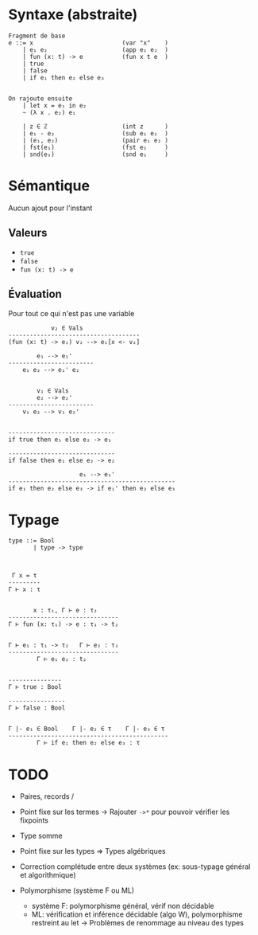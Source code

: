 # Syntaxe (abstraite)
```
Fragment de base
e ::= x                         (var "x"    )
    | e₁ e₂                     (app e₁ e₂  )
    | fun (x: t) -> e           (fun x t e  )
    | true
    | false 
    | if e₁ then e₂ else e₃  


On rajoute ensuite
    | let x = e₁ in e₂  
    ~ (λ x . e₂) e₁       

    | z ∈ ℤ                     (int z      ) 
    | e₁ - e₂                   (sub e₁ e₂  )
    | (e₁, e₂)                  (pair e₁ e₂ )
    | fst(e₁)                   (fst e₁     )
    | snd(e₁)                   (snd e₁     )        
```

# Sémantique
Aucun ajout pour l'instant

## Valeurs
- `true`
- `false`
- `fun (x: t) -> e`

## Évaluation
Pour tout ce qui n'est pas une variable
```
            v₂ ∈ Vals
-------------------------------------
(fun (x: t) -> e₁) v₂ --> e₁[x <- v₂]

        e₁ --> e₁'
------------------------
    e₁ e₂ --> e₁' e₂


        v₁ ∈ Vals
        e₂ --> e₂'
------------------------
    v₁ e₂ --> v₁ e₂'


------------------------------
if true then e₁ else e₂ -> e₁

------------------------------
if false then e₁ else e₂ -> e₂

                    e₁ --> e₁'  
-----------------------------------------------
if e₁ then e₂ else e₃ -> if e₁' then e₂ else e₃

```


# Typage

```
type ::= Bool 
       | type -> type

 

 Γ x = τ 
---------
Γ ⊢ x : τ


       x : τ₁, Γ ⊢ e : τ₂
-------------------------------
Γ ⊢ fun (x: τ₁) -> e : τ₁ -> t₂ 


Γ ⊢ e₁ : τ₁ -> τ₂   Γ ⊢ e₂ : τ₁    
-------------------------------
        Γ ⊢ e₁ e₂ : t₂ 


---------------
Γ ⊢ true : Bool

----------------
Γ ⊢ false : Bool


Γ |- e₁ ∈ Bool    Γ |- e₂ ∈ τ    Γ |- e₃ ∈ τ
---------------------------------------------
        Γ ⊢ if e₁ then e₂ else e₃ : τ 

```

# TODO
- Paires, records \/
- Point fixe sur les termes
    -> Rajouter `->*` pour pouvoir vérifier les fixpoints


- Type somme
- Point fixe sur les types 
=> Types algébriques

- Correction complétude entre deux systèmes (ex: sous-typage général et algorithmique)



- Polymorphisme (système F ou ML)
    - système F: polymorphisme général, vérif non décidable
    - ML: vérification et inférence décidable (algo W), polymorphisme restreint au let
-> Problèmes de renommage au niveau des types
